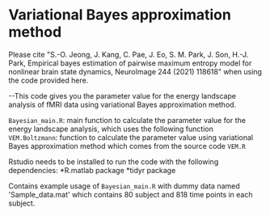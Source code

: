 # Variational Bayes approximation method

Please cite
"S.-O. Jeong, J. Kang, C. Pae, J. Eo, S. M. Park, J. Son, H.-J. Park, Empirical bayes estimation of pairwise maximum entropy model for nonlinear brain state dynamics, NeuroImage 244 (2021) 118618"
when using the code provided here.

--This code gives you the parameter value for the energy landscape analysis of fMRI data using variational Bayes approximation method.

`Bayesian_main.R`: main function to calculate the parameter value for the energy landscape analysis, which uses the following function
`VEM.Boltzmann`: function to calculate the parameter value using variational Bayes approximation method which comes from the source code `VEM.R`

Rstudio needs to be installed to run the code with the following dependencies:
*R.matlab package
*tidyr package


Contains example usage of `Bayesian_main.R` with dummy data named 'Sample_data.mat' which contains 80 subject and 818 time points in each subject.
